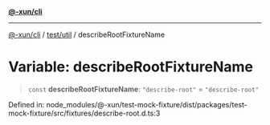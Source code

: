 [**@-xun/cli**](../../../README.md)

***

[@-xun/cli](../../../README.md) / [test/util](../README.md) / describeRootFixtureName

# Variable: describeRootFixtureName

> `const` **describeRootFixtureName**: `"describe-root"` = `"describe-root"`

Defined in: node\_modules/@-xun/test-mock-fixture/dist/packages/test-mock-fixture/src/fixtures/describe-root.d.ts:3

